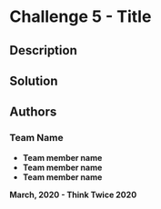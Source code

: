 # Challenge 5 - Title

## Description  

## Solution

## Authors  

### Team Name  

* **Team member name**
* **Team member name**
* **Team member name**


**March, 2020 - Think Twice 2020**